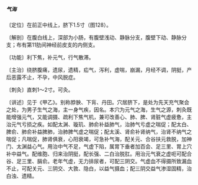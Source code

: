 ##### 气海

〔定位〕在前正中线上，脐下1.5寸（图128）。

〔解剖〕在腹白线上，深部为小肠，有腹壁浅动、静脉分支，腹壁下动、静脉分支；布有第11肋间神经前皮支的内侧支。

〔功能〕利下焦，补元气，行气散滞。

〔主治〕绕脐腹痛，遗尿，遗精，疝气，泻利，虚喘，崩漏，月经不调，阴挺，产后恶露不止，不孕，中风脱症。

〔刺灸〕直刺1〜2寸。可灸。

〔讲述〕见于《甲乙》。别称脖胦、下肓、丹田。穴居脐下，是处为先天充气聚会之处，为男子生气之海，主一身气疾，因名。本穴为元气之海，生气之源，刺灸既能增强元气，又能调摄、疏利下焦气机，兼可改善心、肺、脾、肾脏气虚疲惫，主治元气亏损之疾。如配太渊、璇玑、肺俞补益肺气，治肺气亏虚之喘促；配太白、脾俞、肺俞补益脾肺，治肺脾气虚之喘促；配太溪、肾俞补肾纳气，治肾不纳气之喘促；凡喘促，肺肾俱衰，心阳衰竭，可急补气海，配关元、合谷扶元救脱，加神门、太渊益心气。用治中气不足，气虚下陷，属胃下垂者加百会、足三里、胃上穴补中益气。配维胞、归来治阴挺，配长强、二白治脱肛。用治元气衰之虚呃可配合谷、足三里、膈俞。老年气虚，无力排尿者，可配三阴交。气虚血不得摄所致漏血不止，可配关元、三阴交、大敦、隐白，以益气摄血；配三阴交益气渗湿固精，治白浊、遗精。

